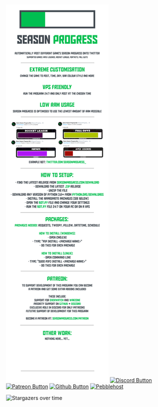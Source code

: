 ![README](/Assets/banner.png)
[![Discord Button](https://keig.tk/3zh5e6.png)](https://discord.com/invite/ssbffGjxyW) [![Patreon Button](https://keig.tk/0gb6p8.png)](https://patreon.com/thomaskeig_) [![Github Button](https://keig.tk/xipu7j.png)](https://github.com/thomaskeig)
[![Pebblehost](https://pebblehost.com/src/img/branding/banner1.gif)](https://billing.pebblehost.com/aff.php?aff=1195)

![Stargazers over time](https://starchart.cc/thomaskeig/SeasonProgress.svg)
